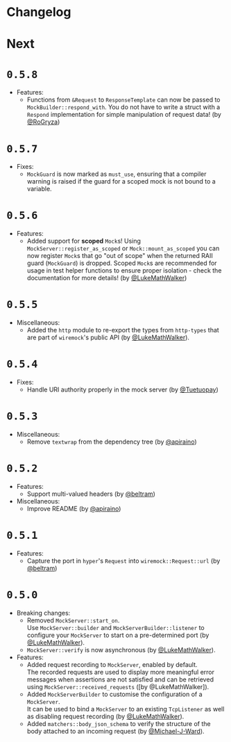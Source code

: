 # Changelog

# Next

# `0.5.8`

- Features:
    - Functions from `&Request` to `ResponseTemplate` can now be passed to `MockBuilder::respond_with`. You do not have to write a struct with a `Respond` implementation for simple manipulation of request data! (by [@RoGryza])

# `0.5.7`

- Fixes:
    - `MockGuard` is now marked as `must_use`, ensuring that a compiler warning is raised if the guard for a scoped mock is not bound to a variable.

# `0.5.6`

- Features:
    - Added support for **scoped** `Mock`s! 
      Using `MockServer::register_as_scoped` or `Mock::mount_as_scoped` you can now register `Mock`s that go "out of scope" when the returned RAII guard (`MockGuard`) is dropped.
      Scoped `Mock`s are recommended for usage in test helper functions to ensure proper isolation - check the documentation for more details! (by [@LukeMathWalker])

# `0.5.5`

- Miscellaneous:
    - Added the `http` module to re-export the types from `http-types` that are part of `wiremock`'s public API (by [@LukeMathWalker]).

# `0.5.4`

- Fixes:
    - Handle URI authority properly in the mock server (by [@Tuetuopay])

# `0.5.3`

- Miscellaneous:
    - Remove `textwrap` from the dependency tree (by [@apiraino])

# `0.5.2`

- Features:
    - Support multi-valued headers (by [@beltram])
- Miscellaneous:
    - Improve README (by [@apiraino])

# `0.5.1`

- Features:
    - Capture the port in `hyper`'s `Request` into `wiremock::Request::url`  (by [@beltram])

# `0.5.0`

- Breaking changes:
    - Removed `MockServer::start_on`.  
      Use `MockServer::builder` and `MockServerBuilder::listener` to configure your `MockServer` to start on a pre-determined port (by [@LukeMathWalker]).
    - `MockServer::verify` is now asynchronous (by [@LukeMathWalker]).
- Features:
    - Added request recording to `MockServer`, enabled by default.  
      The recorded requests are used to display more meaningful error messages when assertions are not satisfied and can be retrieved using `MockServer::received_requests` ([by @LukeMathWalker]).
    - Added `MockServerBuilder` to customise the configuration of a `MockServer`.  
      It can be used to bind a `MockServer` to an existing `TcpListener` as well as disabling request recording (by [@LukeMathWalker]).
    - Added `matchers::body_json_schema` to verify the structure of the body attached to an incoming request (by [@Michael-J-Ward]).

[@Michael-J-Ward]: https://github.com/Michael-J-Ward
[@LukeMathWalker]: https://github.com/LukeMathWalker
[@beltram]: https://github.com/beltram
[@apiraino]: https://github.com/apiraino
[@Tuetuopay]: https://github.com/Tuetuopay
[@RoGryza]: https://github.com/RoGryza
